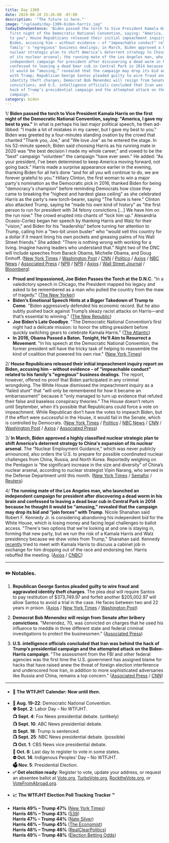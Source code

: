 ```yaml
---
title: Day 1309
date: 2024-08-20 15:26:00 -07:00
description: '"The future is here."'
image: "/uploads/day-1309-biden-harris.jpg"
todayInOneSentence: 'Biden passed the torch to Vice President Kamala Harris on the
  first night of the Democratic National Convention, saying: "America, I gave my best
  to you"; House Republicans released their initial impeachment inquiry report on
  Biden, accusing him – without evidence – of "impeachable conduct" related to his
  family''s "egregious" business dealings; in March, Biden approved a highly classified
  nuclear strategic plan to shift America’s deterrent strategy to China''s expansion
  of its nuclear arsenal; the running mate of the Los Angeles man, who launched an
  independent campaign for president after discovering a dead worm in his brain and
  confessed to leaving a dead bear cub in Central Park in 2014 because he thought
  it would be “amusing,” revealed that the campaign may drop its bid and “join forces”
  with Trump; Republican George Santos pleaded guilty to wire fraud and aggravated
  identity theft charges; Democrat Bob Menendez will resign from Senate after bribery
  convictions; and U.S. intelligence officials concluded that Iran was behind the
  hack of Trump’s presidential campaign and the attempted attack on the Biden-Harris
  campaign. '
category: biden
---
```


1/ **Biden passed the torch to Vice President Kamala Harris on the first night of the Democratic National Convention, saying: "America, I gave my best to you."** In what is perhaps his last major political speech, he then ad-libbed: "I made a lot of mistakes in my career, but I gave my best to you." Biden was greeted by a four-minutes standing ovation by the crowd that chanted "Thank you, Joe," and "We love Joe" as he entered the stage. In his 52-minute speech, Biden said choosing Harris as his running mate in 2020 was “the best decision I made my whole career,” and vowed to be the "best" campaign "volunteer" the campaign "have ever seen." He added: “As your president, I’ve been determined to keep America moving forward, not going back.” Harris made a surprise appearance earlier in the evening, thanking Biden for all he’s done “and for all you will continue to do, we are forever grateful to you.” Hillary Clinton, the first woman to win a major party's nomination as the Democratic pick in 2016, thanked Biden for being "democracy's champion" before reminding Democrats how close they came to breaking the "highest and hardest glass ceiling" as she celebrated Harris as the party's new torch-bearer, saying "The future is here." Clinton also attacked Trump, saying he "made his own kind of history" as "the first person to run for president with 34 felony convictions [...] We have him on the run now." The crowd erupted into chants of “lock him up.” Alexandria Ocasio-Cortez began her speech by thanking Harris and Walz for their "vision," and Biden for his "leadership" before turning her attention to Trump, calling him a "two-bit union buster" who "would sell this country for a dollar if it meant lining his own pockets and greasing palms of his Wall Street friends." She added: "There is nothing wrong with working for a living. Imagine having leaders who understand that." Night two of the DNC will include speeches from Barack Obama, Michelle Obama, and Doug Emhoff. ([New York Times](https://www.nytimes.com/2024/08/19/us/politics/biden-democratic-national-convention-speech.html) / [Washington Post](https://www.washingtonpost.com/politics/2024/08/20/joe-biden-speech-dnc/) / [CNN](https://www.cnn.com/2024/08/20/politics/biden-speech-analysis/index.html) / [Politico](https://www.politico.com/live-updates/2024/08/19/dnc-live-updates-coverage/biden-directs-00174918) / [Axios](https://www.axios.com/2024/08/20/hillary-clinton-trump-harris-dnc) / [NBC News](https://www.nbcnews.com/politics/joe-biden/dnc-biden-speech-harris-2024-election-rcna165258) / [Associated Press](https://apnews.com/live/updates-democratic-national-convention-harris-walz) / [NPR](https://www.npr.org/2024/08/19/g-s1-17838/alexandria-ocasio-cortez-democratic-national-convention) / [NPR](https://www.npr.org/2024/08/20/nx-s1-5081656/dnc-biden-clinton-harris-for-the-people-democrats-convention-chicago-2024-election) / [Axios](https://www.axios.com/2024/08/20/biden-speech-dnc-harris-chicago) / [Wall Street Journal](https://www.wsj.com/politics/elections/barack-obama-dnc-speech-kamala-harris-election-2024-fb851a40) / [Bloomberg](https://www.bloomberg.com/news/articles/2024-08-19/democrats-start-convention-with-biden-passing-torch-to-harris))

* **Proud and Impassioned, Joe Biden Passes the Torch at the D.N.C.** "In a valedictory speech in Chicago, the President mapped his legacy and asked to be remembered as a man who pulled the country from the maw of tragedy." ([The New Yorker](https://www.newyorker.com/culture/the-lede/proud-and-impassioned-biden-passes-the-torch))
* **Biden’s Emotional Speech Hints at a Bigger Takedown of Trump to Come**. "Biden aggressively defended his economic record. But he also subtly pushed back against Trump’s sleazy racist attacks on Harris—and that’s essential to winning." ([The New Republic](https://newrepublic.com/article/185070/biden-speech-harris-takedown-trump))
* **Joe Biden’s Late Goodbye**. "The Democratic National Convention’s first night had a delicate mission: to honor the sitting president before quickly switching gears to celebrate Kamala Harris." ([The Atlantic](https://www.theatlantic.com/politics/archive/2024/08/joe-biden-convention-speech/679519/))
* **In 2016, Obama Passed a Baton. Tonight, He’ll Aim to Resurrect a Movement**. "In his speech at the Democratic National Convention, the former president will have the tricky task of helping to reassemble the kind of coalition that powered his own rise." ([New York Times](https://www.nytimes.com/2024/08/20/us/politics/obama-dnc-harris.html))

2/ **House Republicans released their initial impeachment inquiry report on Biden, accusing him – without evidence – of "impeachable conduct" related to his family's "egregious" business dealings**. The report, however, offered no proof that Biden participated in any criminal wrongdoing. The White House dismissed the impeachment inquiry as a “failed stunt” that "will only be remembered for how it became an embarrassment" because it "only managed to turn up evidence that refuted their false and baseless conspiracy theories." The House doesn’t return until September, when it’s possible that Republicans could force a vote on impeachment. While Republican don’t have the votes to impeach Biden, but if the effort were successful in the House, it would fail in the Senate, which is controlled by Democrats. ([New York Times](https://www.nytimes.com/2024/08/19/us/politics/republican-impeachment-report-biden.html) / [Politico](https://www.politico.com/news/2024/08/19/biden-impeachment-congress-gop-00174553) / [NBC News](https://www.nbcnews.com/politics/congress/gop-led-house-committees-release-lengthy-report-alleging-president-bid-rcna166954) / [CNN](https://www.cnn.com/2024/08/19/politics/biden-impeachment-report-released/) / [Washington Post](https://www.washingtonpost.com/politics/2024/08/19/republican-impeachment-probe-ends-way-it-began-with-nothing/) / [Axios](https://www.axios.com/2024/08/19/biden-impeachment-report-house-gop-republicans) / [Associated Press](https://apnews.com/article/house-republicans-joe-biden-impeachment-0659ac1d6bca42332647fddd0f9150fb))

3/ **In March, Biden approved a highly classified nuclear strategic plan to shift America’s deterrent strategy to China's expansion of its nuclear arsenal**. The “Nuclear Employment Guidance,” which was never publicly announced, also orders the U.S. to prepare for possible coordinated nuclear challenges from China, Russia, and North Korea. Reportedly weighing on the Pentagon is “the significant increase in the size and diversity” of China’s nuclear arsenal, according to nuclear strategist Vipin Narang, who served in the Defense Department until this month. ([New York Times](https://www.nytimes.com/2024/08/20/us/politics/biden-nuclear-china-russia.html) / [Semafor](https://www.semafor.com/article/08/20/2024/biden-refocused-us-nuclear-strategy-on-china-threat-report) / [Reuters](https://www.reuters.com/world/biden-approved-secret-nuclear-strategy-focusing-chinese-threat-new-york-times-2024-08-20/))
 
4/ **The running mate of the Los Angeles man, who launched an independent campaign for president after discovering a dead worm in his brain and confessed to leaving a dead bear cub in Central Park in 2014 because he thought it would be “amusing,” revealed that the campaign may drop its bid and “join forces” with Trump**. Nicole Shanahan said Robert F. Kennedy Jr. is considering abandoning his independent bid for the White House, which is losing money and facing legal challenges to ballot access. "There's two options that we're looking at and one is staying in, forming that new party, but we run the risk of a Kamala Harris and Walz presidency because we draw votes from Trump," Shanahan said. Kennedy [recently](https://whatthefuckjusthappenedtoday.com/2024/08/15/day-1304/#5-robert-f-kennedy-jr-tried-to-meet) tried to meet with Kamala Harris to discuss a cabinet job in exchange for him dropping out of the race and endorsing her. Harris rebuffed the meeting. ([Axios](https://www.axios.com/2024/08/20/rfk-jr-nicole-shanahan-2024) / [CNBC](https://www.cnbc.com/2024/08/20/rfk-jr-campaign-trump-alliance-shanahan.html))


---

### ✏️ Notables.

1. **Republican George Santos pleaded guilty to wire fraud and aggravated identity theft charges**. The plea deal will require Santos to pay restitution of $373,749.97 and forfeit another $205,002.97 will allow Santos to avoid a trial in the case. He faces between two and 22 years in prison. ([Axios](https://www.axios.com/2024/08/19/george-santos-plea-deal-fraud-case-guilty) / [New York Times](https://www.nytimes.com/2024/08/19/nyregion/george-santos-guilty-plea-court.html) / [Washington Post](https://www.washingtonpost.com/national-security/2024/08/19/george-santos-guilty-plea-fraud/))

2. **Democrat Bob Menendez will resign from Senate after bribery convictions**. "Menendez, 70, was convicted on charges that he used his influence to meddle in three different state and federal criminal investigations to protect the businessmen." ([Associated Press](https://apnews.com/article/bob-menendez-new-jersey-senate-resignation-9941e49020a032da3861f5f5cf118ec2))

3.  **U.S. intelligence officials concluded that Iran was behind the hack of Trump’s presidential campaign and the attempted attack on the Biden-Harris campaign**. "The assessment from the FBI and other federal agencies was the first time the U.S. government has assigned blame for hacks that have raised anew the threat of foreign election interference and underscored how Iran, in addition to more sophisticated adversaries like Russia and China, remains a top concern." ([Associated Press](https://apnews.com/article/iran-fbi-trump-intelligence-community-52641cd66412d7c01d73876acab3d989) / [CNN](https://www.cnn.com/2024/08/19/politics/us-concludes-iran-behind-trump-biden-harris-hacking/index.html))

---

* #### 📅 The WTFJHT Calendar: Now until *then*. 
* **🫏 Aug. 19-22**: Democratic National Convention. \
**⛔️ Sept. 2**: Labor Day – No WTFJHT. \
**📺 Sept. 4**: Fox News presidential debate. (unlikely) \
**📺 Sept. 10**: ABC News presidential debate. \
**⚖️ Sept. 18**: Trump is sentenced. \
**📺 Sept. 25**: NBC News presidential debate. (possible) \
**📺 Oct. 1**: CBS News vice presidential debate. \
**📆 Oct. 6**: Last day to register to vote in some states. \
**⛔️ Oct. 14**: Indigenous Peoples’ Day – No WTFJHT. \
**🗳️ Nov. 5**: Presidential Election.
* **✅ Get election ready**: Register to vote, update your address, or request an absentee ballot at [Vote.org](https://www.vote.org/), [TurboVote.org](https://turbovote.org/), [RocktheVote.org](https://www.rockthevote.org/), or [VoteFromAbroad.org](https://www.votefromabroad.org/).
* #### 📈 The WTFJHT Election Poll Tracking Tracker ™️
* **Harris 49% – Trump 47%** ([New York Times](https://www.nytimes.com/interactive/2024/us/elections/polls-president.html)) \
**Harris 46% – Trump 43%** ([538](https://projects.fivethirtyeight.com/polls/president-general/2024/national/)) \
**Harris 47% – Trump 44%** ([Nate Silver](https://www.natesilver.net/p/nate-silver-2024-president-election-polls-model)) \
**Harris 48% – Trump 45%** ([The Economist](https://www.economist.com/interactive/us-2024-election/trump-harris-polls)) \
**Harris 48% – Trump 46%** ([RealClearPolitics](https://www.realclearpolling.com/polls/president/general/2024/trump-vs-harris)) \
**Harris 49% – Trump 48%** ([Election Betting Odds](https://www.electionbettingodds.com/))
